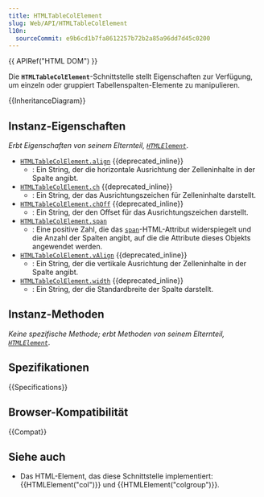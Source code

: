 ```yaml
---
title: HTMLTableColElement
slug: Web/API/HTMLTableColElement
l10n:
  sourceCommit: e9b6cd1b7fa8612257b72b2a85a96dd7d45c0200
---
```


{{ APIRef("HTML DOM") }}

Die **`HTMLTableColElement`**-Schnittstelle stellt Eigenschaften zur Verfügung, um einzeln oder gruppiert Tabellenspalten-Elemente zu manipulieren.

{{InheritanceDiagram}}

## Instanz-Eigenschaften

_Erbt Eigenschaften von seinem Elternteil, [`HTMLElement`](/de/docs/Web/API/HTMLElement)_.

- [`HTMLTableColElement.align`](/de/docs/Web/API/HTMLTableColElement/align) {{deprecated_inline}}
  - : Ein String, der die horizontale Ausrichtung der Zelleninhalte in der Spalte angibt.
- [`HTMLTableColElement.ch`](/de/docs/Web/API/HTMLTableColElement/ch) {{deprecated_inline}}
  - : Ein String, der das Ausrichtungszeichen für Zelleninhalte darstellt.
- [`HTMLTableColElement.chOff`](/de/docs/Web/API/HTMLTableColElement/chOff) {{deprecated_inline}}
  - : Ein String, der den Offset für das Ausrichtungszeichen darstellt.
- [`HTMLTableColElement.span`](/de/docs/Web/API/HTMLTableColElement/span)
  - : Eine positive Zahl, die das [`span`](/de/docs/Web/HTML/Reference/Elements/col#span)-HTML-Attribut widerspiegelt und die Anzahl der Spalten angibt, auf die die Attribute dieses Objekts angewendet werden.
- [`HTMLTableColElement.vAlign`](/de/docs/Web/API/HTMLTableColElement/vAlign) {{deprecated_inline}}
  - : Ein String, der die vertikale Ausrichtung der Zelleninhalte in der Spalte angibt.
- [`HTMLTableColElement.width`](/de/docs/Web/API/HTMLTableColElement/width) {{deprecated_inline}}
  - : Ein String, der die Standardbreite der Spalte darstellt.

## Instanz-Methoden

_Keine spezifische Methode; erbt Methoden von seinem Elternteil, [`HTMLElement`](/de/docs/Web/API/HTMLElement)_.

## Spezifikationen

{{Specifications}}

## Browser-Kompatibilität

{{Compat}}

## Siehe auch

- Das HTML-Element, das diese Schnittstelle implementiert: {{HTMLElement("col")}} und {{HTMLElement("colgroup")}}.
